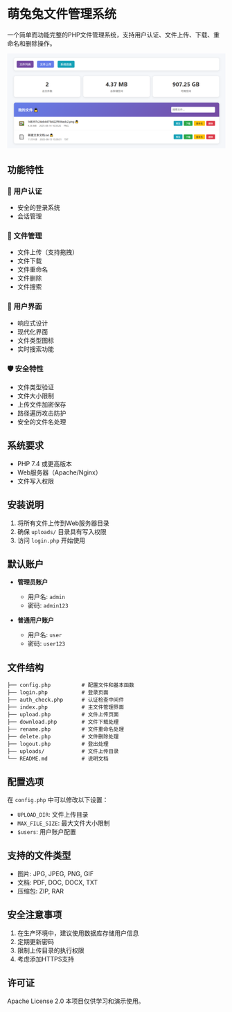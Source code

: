 # 萌兔兔文件管理系统

一个简单而功能完整的PHP文件管理系统，支持用户认证、文件上传、下载、重命名和删除操作。

![Project Preview](preview.png)

## 功能特性

### 🔐 用户认证
- 安全的登录系统
- 会话管理

### 📁 文件管理
- 文件上传（支持拖拽）
- 文件下载
- 文件重命名
- 文件删除
- 文件搜索

### 🎨 用户界面
- 响应式设计
- 现代化界面
- 文件类型图标
- 实时搜索功能

### 🛡️ 安全特性
- 文件类型验证
- 文件大小限制
- 上传文件加密保存
- 路径遍历攻击防护
- 安全的文件名处理

## 系统要求

- PHP 7.4 或更高版本
- Web服务器（Apache/Nginx）
- 文件写入权限

## 安装说明

1. 将所有文件上传到Web服务器目录
2. 确保 `uploads/` 目录具有写入权限
3. 访问 `login.php` 开始使用

## 默认账户

- **管理员账户**
  - 用户名: `admin`
  - 密码: `admin123`

- **普通用户账户**
  - 用户名: `user`
  - 密码: `user123`

## 文件结构

```
├── config.php          # 配置文件和基本函数
├── login.php           # 登录页面
├── auth_check.php      # 认证检查中间件
├── index.php           # 主文件管理界面
├── upload.php          # 文件上传页面
├── download.php        # 文件下载处理
├── rename.php          # 文件重命名处理
├── delete.php          # 文件删除处理
├── logout.php          # 登出处理
├── uploads/            # 文件上传目录
└── README.md           # 说明文档
```

## 配置选项

在 `config.php` 中可以修改以下设置：

- `UPLOAD_DIR`: 文件上传目录
- `MAX_FILE_SIZE`: 最大文件大小限制
- `$users`: 用户账户配置

## 支持的文件类型

- 图片: JPG, JPEG, PNG, GIF
- 文档: PDF, DOC, DOCX, TXT
- 压缩包: ZIP, RAR

## 安全注意事项

1. 在生产环境中，建议使用数据库存储用户信息
2. 定期更新密码
3. 限制上传目录的执行权限
4. 考虑添加HTTPS支持

## 许可证

Apache License 2.0
本项目仅供学习和演示使用。
